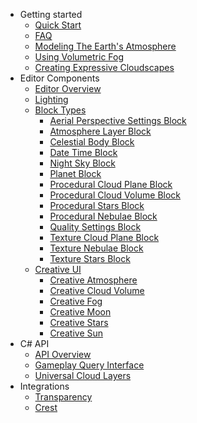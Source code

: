 - Getting started
    - [Quick Start](quickstart/quickstart.md)
    - [FAQ](quickstart/faq.md)
    - [Modeling The Earth's Atmosphere](quickstart/earth-atmo.md)
    - [Using Volumetric Fog](quickstart/fog.md)
    - [Creating Expressive Cloudscapes](quickstart/clouds.md)
- Editor Components
    - [Editor Overview](editor/overview.md)
    - [Lighting](editor/lighting.md)
    - [Block Types](editor/blocks/blocks.md)
        - [Aerial Perspective Settings Block](editor/blocks/aerial_perspective_settings_block.md)
        - [Atmosphere Layer Block](editor/blocks/atmosphere_layer_block.md)
        - [Celestial Body Block](editor/blocks/celestial_body_block.md)
        - [Date Time Block](editor/blocks/date_time_block.md)
        - [Night Sky Block](editor/blocks/night_sky_block.md)
        - [Planet Block](editor/blocks/planet_block.md)
        - [Procedural Cloud Plane Block](editor/blocks/procedural_cloud_plane_block.md)
        - [Procedural Cloud Volume Block](editor/blocks/procedural_cloud_volume_block.md)
        - [Procedural Stars Block](editor/blocks/procedural_stars_block.md)
        - [Procedural Nebulae Block](editor/blocks/procedural_nebulae_block.md)
        - [Quality Settings Block](editor/blocks/quality_settings_block.md)
        - [Texture Cloud Plane Block](editor/blocks/texture_cloud_plane_block.md)
        - [Texture Nebulae Block](editor/blocks/texture_nebulae_block.md)
        - [Texture Stars Block](editor/blocks/texture_stars_block.md)
    - [Creative UI](editor/creative/creative.md)
        - [Creative Atmosphere](editor/creative/creative_atmosphere.md)
        - [Creative Cloud Volume](editor/creative/creative_cloud_volume.md)
        - [Creative Fog](editor/creative/creative_fog.md)
        - [Creative Moon](editor/creative/creative_moon.md)
        - [Creative Stars](editor/creative/creative_stars.md)
        - [Creative Sun](editor/creative/creative_sun.md)
- C# API
    - [API Overview](api/overview.md)
    - [Gameplay Query Interface](api/gameplay.md)
    - [Universal Cloud Layers](api/universal_clouds.md)
- Integrations
    - [Transparency](integrations/transparency.md)
    - [Crest](integrations/crest.md)